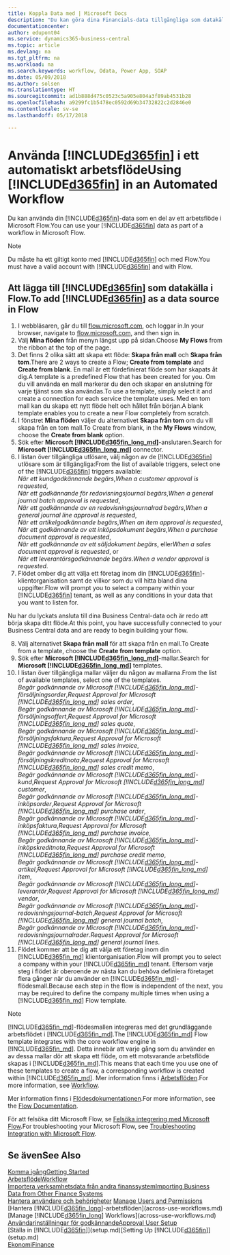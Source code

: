 ```yaml
---
title: Koppla Data med | Microsoft Docs
description: "Du kan göra dina Financials-data tillgängliga som datakälla och ange en OData-URL för dina webbtjänster för att skapa ett automatiskt arbetsflöde."
documentationcenter: 
author: edupont04
ms.service: dynamics365-business-central
ms.topic: article
ms.devlang: na
ms.tgt_pltfrm: na
ms.workload: na
ms.search.keywords: workflow, Odata, Power App, SOAP
ms.date: 05/09/2018
ms.author: solsen
ms.translationtype: HT
ms.sourcegitcommit: ad1b888d475c0523c5a905e804a3f89ab4531b28
ms.openlocfilehash: a9299fc1b5478ec0592d69b34732822c2d2846e0
ms.contentlocale: sv-se
ms.lasthandoff: 05/17/2018

---
```

# <a name="using-included365finincludesd365finmdmd-in-an-automated-workflow"></a><span data-ttu-id="08fb9-103">Använda [!INCLUDE[d365fin](includes/d365fin_md.md)] i ett automatiskt arbetsflöde</span><span class="sxs-lookup"><span data-stu-id="08fb9-103">Using [!INCLUDE[d365fin](includes/d365fin_md.md)] in an Automated Workflow</span></span>
<span data-ttu-id="08fb9-104">Du kan använda din [!INCLUDE[d365fin](includes/d365fin_md.md)]-data som en del av ett arbetsflöde i Microsoft Flow.</span><span class="sxs-lookup"><span data-stu-id="08fb9-104">You can use your [!INCLUDE[d365fin](includes/d365fin_md.md)] data as part of a workflow in Microsoft Flow.</span></span>  

> [!NOTE]  
>   <span data-ttu-id="08fb9-105">Du måste ha ett giltigt konto med [!INCLUDE[d365fin](includes/d365fin_md.md)] och med Flow.</span><span class="sxs-lookup"><span data-stu-id="08fb9-105">You must have a valid account with [!INCLUDE[d365fin](includes/d365fin_md.md)] and with Flow.</span></span>  

## <a name="to-add-included365finincludesd365finmdmd-as-a-data-source-in-flow"></a><span data-ttu-id="08fb9-106">Att lägga till [!INCLUDE[d365fin](includes/d365fin_md.md)] som datakälla i Flow.</span><span class="sxs-lookup"><span data-stu-id="08fb9-106">To add [!INCLUDE[d365fin](includes/d365fin_md.md)] as a data source in Flow</span></span>
1. <span data-ttu-id="08fb9-107">I webbläsaren, går du till [flow.microsoft.com](https://flow.microsoft.com/en-us/), och loggar in.</span><span class="sxs-lookup"><span data-stu-id="08fb9-107">In your browser, navigate to [flow.microsoft.com](https://flow.microsoft.com/en-us/), and then sign in.</span></span>
2. <span data-ttu-id="08fb9-108">Välj **Mina flöden** från menyn längst upp på sidan.</span><span class="sxs-lookup"><span data-stu-id="08fb9-108">Choose **My Flows** from the ribbon at the top of the page.</span></span>
3. <span data-ttu-id="08fb9-109">Det finns 2 olika sätt att skapa ett flöde: **Skapa från mall** och **Skapa från tom**.</span><span class="sxs-lookup"><span data-stu-id="08fb9-109">There are 2 ways to create a Flow; **Create from template** and **Create from blank**.</span></span> <span data-ttu-id="08fb9-110">En mall är ett fördefinierat flöde som har skapats åt dig.</span><span class="sxs-lookup"><span data-stu-id="08fb9-110">A template is a predefined Flow that has been created for you.</span></span>  <span data-ttu-id="08fb9-111">Om du vill använda en mall markerar du den och skapar en anslutning för varje tjänst som ska användas.</span><span class="sxs-lookup"><span data-stu-id="08fb9-111">To use a template, simply select it and create a connection for each service the template uses.</span></span> <span data-ttu-id="08fb9-112">Med en tom mall kan du skapa ett nytt flöde helt och hållet från början.</span><span class="sxs-lookup"><span data-stu-id="08fb9-112">A blank template enables you to create a new Flow completely from scratch.</span></span>
4. <span data-ttu-id="08fb9-113">I fönstret **Mina flöden** väljer du alternativet **Skapa från tom** om du vill skapa från en tom mall.</span><span class="sxs-lookup"><span data-stu-id="08fb9-113">To Create from blank, in the **My Flows** window, choose the **Create from blank** option.</span></span>
5. <span data-ttu-id="08fb9-114">Sök efter **Microsoft [!INCLUDE[d365fin_long_md](includes/d365fin_long_md.md)]**-anslutaren.</span><span class="sxs-lookup"><span data-stu-id="08fb9-114">Search for **Microsoft [!INCLUDE[d365fin_long_md](includes/d365fin_long_md.md)]** connector.</span></span>
6. <span data-ttu-id="08fb9-115">I listan över tillgängliga utlösare, välj någon av de [!INCLUDE[d365fin](includes/d365fin_md.md)] utlösare som är tillgängliga:</span><span class="sxs-lookup"><span data-stu-id="08fb9-115">From the list of available triggers, select one of the [!INCLUDE[d365fin](includes/d365fin_md.md)] triggers available:</span></span>  
    <span data-ttu-id="08fb9-116">*När ett kundgodkännande begärs*,</span><span class="sxs-lookup"><span data-stu-id="08fb9-116">*When a customer approval is requested*,</span></span>  
    <span data-ttu-id="08fb9-117">*När ett godkännande för redovisningsjournal begärs*,</span><span class="sxs-lookup"><span data-stu-id="08fb9-117">*When a general journal batch approval is requested*,</span></span>  
    <span data-ttu-id="08fb9-118">*När ett godkännande av en redovisningsjournalrad begärs*,</span><span class="sxs-lookup"><span data-stu-id="08fb9-118">*When a general journal line approval is requested*,</span></span>  
    <span data-ttu-id="08fb9-119">*När ett artikelgodkännande begärs*,</span><span class="sxs-lookup"><span data-stu-id="08fb9-119">*When an item approval is requested*,</span></span>  
    <span data-ttu-id="08fb9-120">*När ett godkännande av ett inköpsdokument begärs*,</span><span class="sxs-lookup"><span data-stu-id="08fb9-120">*When a purchase document approval is requested*,</span></span>  
    <span data-ttu-id="08fb9-121">*När ett godkännande av ett säljdokument begärs*, eller</span><span class="sxs-lookup"><span data-stu-id="08fb9-121">*When a sales document approval is requested*, or</span></span>  
    <span data-ttu-id="08fb9-122">*När ett leverantörsgodkännande begärs*.</span><span class="sxs-lookup"><span data-stu-id="08fb9-122">*When a vendor approval is requested*.</span></span>
7. <span data-ttu-id="08fb9-123">Flödet omber dig att välja ett företag inom din [!INCLUDE[d365fin](includes/d365fin_md.md)]-klientorganisation samt de villkor som du vill hitta bland dina uppgifter.</span><span class="sxs-lookup"><span data-stu-id="08fb9-123">Flow will prompt you to select a company within your [!INCLUDE[d365fin](includes/d365fin_md.md)] tenant, as well as any conditions in your data that you want to listen for.</span></span>

<span data-ttu-id="08fb9-124">Nu har du lyckats ansluta till dina Business Central-data och är redo att börja skapa ditt flöde.</span><span class="sxs-lookup"><span data-stu-id="08fb9-124">At this point, you have successfully connected to your Business Central data and are ready to begin building your flow.</span></span>

8. <span data-ttu-id="08fb9-125">Välj alternativet **Skapa från mall** för att skapa från en mall.</span><span class="sxs-lookup"><span data-stu-id="08fb9-125">To Create from a template, choose the **Create from template** option.</span></span>
9. <span data-ttu-id="08fb9-126">Sök efter **Microsoft [!INCLUDE[d365fin_long_md](includes/d365fin_long_md.md)]**-mallar.</span><span class="sxs-lookup"><span data-stu-id="08fb9-126">Search for **Microsoft [!INCLUDE[d365fin_long_md](includes/d365fin_long_md.md)]** templates.</span></span>
10. <span data-ttu-id="08fb9-127">I listan över tillgängliga mallar väljer du någon av mallarna.</span><span class="sxs-lookup"><span data-stu-id="08fb9-127">From the list of available templates, select one of the templates.</span></span>  
    <span data-ttu-id="08fb9-128">*Begär godkännande av Microsoft [!INCLUDE[d365fin_long_md](includes/d365fin_long_md.md)]-försäljningsorder*,</span><span class="sxs-lookup"><span data-stu-id="08fb9-128">*Request Approval for Microsoft [!INCLUDE[d365fin_long_md](includes/d365fin_long_md.md)] sales order*,</span></span>  
    <span data-ttu-id="08fb9-129">*Begär godkännande av Microsoft [!INCLUDE[d365fin_long_md](includes/d365fin_long_md.md)]-försäljningsoffert*,</span><span class="sxs-lookup"><span data-stu-id="08fb9-129">*Request Approval for Microsoft [!INCLUDE[d365fin_long_md](includes/d365fin_long_md.md)] sales quote*,</span></span>  
    <span data-ttu-id="08fb9-130">*Begär godkännande av Microsoft [!INCLUDE[d365fin_long_md](includes/d365fin_long_md.md)]-försäljningsfaktura*,</span><span class="sxs-lookup"><span data-stu-id="08fb9-130">*Request Approval for Microsoft [!INCLUDE[d365fin_long_md](includes/d365fin_long_md.md)] sales invoice*,</span></span>  
    <span data-ttu-id="08fb9-131">*Begär godkännande av Microsoft [!INCLUDE[d365fin_long_md](includes/d365fin_long_md.md)]-försäljningskreditnota*,</span><span class="sxs-lookup"><span data-stu-id="08fb9-131">*Request Approval for Microsoft [!INCLUDE[d365fin_long_md](includes/d365fin_long_md.md)] sales credit memo*,</span></span>  
    <span data-ttu-id="08fb9-132">*Begär godkännande av Microsoft [!INCLUDE[d365fin_long_md](includes/d365fin_long_md.md)]-kund*,</span><span class="sxs-lookup"><span data-stu-id="08fb9-132">*Request Approval for Microsoft [!INCLUDE[d365fin_long_md](includes/d365fin_long_md.md)] customer*,</span></span>  
    <span data-ttu-id="08fb9-133">*Begär godkännande av Microsoft [!INCLUDE[d365fin_long_md](includes/d365fin_long_md.md)]-inköpsorder*,</span><span class="sxs-lookup"><span data-stu-id="08fb9-133">*Request Approval for Microsoft [!INCLUDE[d365fin_long_md](includes/d365fin_long_md.md)] purchase order*,</span></span>  
    <span data-ttu-id="08fb9-134">*Begär godkännande av Microsoft [!INCLUDE[d365fin_long_md](includes/d365fin_long_md.md)]-inköpsfaktura*,</span><span class="sxs-lookup"><span data-stu-id="08fb9-134">*Request Approval for Microsoft [!INCLUDE[d365fin_long_md](includes/d365fin_long_md.md)] purchase invoice*,</span></span>  
    <span data-ttu-id="08fb9-135">*Begär godkännande av Microsoft [!INCLUDE[d365fin_long_md](includes/d365fin_long_md.md)]-inköpskreditnota*,</span><span class="sxs-lookup"><span data-stu-id="08fb9-135">*Request Approval for Microsoft [!INCLUDE[d365fin_long_md](includes/d365fin_long_md.md)] purchase credit memo*,</span></span>  
    <span data-ttu-id="08fb9-136">*Begär godkännande av Microsoft [!INCLUDE[d365fin_long_md](includes/d365fin_long_md.md)]-artikel*,</span><span class="sxs-lookup"><span data-stu-id="08fb9-136">*Request Approval for Microsoft [!INCLUDE[d365fin_long_md](includes/d365fin_long_md.md)] item*,</span></span>  
    <span data-ttu-id="08fb9-137">*Begär godkännande av Microsoft [!INCLUDE[d365fin_long_md](includes/d365fin_long_md.md)]-leverantör*,</span><span class="sxs-lookup"><span data-stu-id="08fb9-137">*Request Approval for Microsoft [!INCLUDE[d365fin_long_md](includes/d365fin_long_md.md)] vendor*,</span></span>  
    <span data-ttu-id="08fb9-138">*Begär godkännande av Microsoft [!INCLUDE[d365fin_long_md](includes/d365fin_long_md.md)]-redovisningsjournal-batch*,</span><span class="sxs-lookup"><span data-stu-id="08fb9-138">*Request Approval for Microsoft [!INCLUDE[d365fin_long_md](includes/d365fin_long_md.md)] general journal batch*,</span></span>  
    <span data-ttu-id="08fb9-139">*Begär godkännande av Microsoft [!INCLUDE[d365fin_long_md](includes/d365fin_long_md.md)]-redovisningsjournalrader*.</span><span class="sxs-lookup"><span data-stu-id="08fb9-139">*Request Approval for Microsoft [!INCLUDE[d365fin_long_md](includes/d365fin_long_md.md)] general journal lines*.</span></span>  
11. <span data-ttu-id="08fb9-140">Flödet kommer att be dig att välja ett företag inom din [!INCLUDE[d365fin_md](includes/d365fin_md.md)] klientorganisation.</span><span class="sxs-lookup"><span data-stu-id="08fb9-140">Flow will prompt you to select a company within your [!INCLUDE[d365fin_md](includes/d365fin_md.md)] tenant.</span></span> <span data-ttu-id="08fb9-141">Eftersom varje steg i flödet är oberoende av nästa kan du behöva definiera företaget flera gånger när du använder en [!INCLUDE[d365fin_md](includes/d365fin_md.md)]-flödesmall.</span><span class="sxs-lookup"><span data-stu-id="08fb9-141">Because each step in the flow is independent of the next, you may be required to define the company multiple times when using a [!INCLUDE[d365fin_md](includes/d365fin_md.md)] Flow template.</span></span>

> [!NOTE]  
> <span data-ttu-id="08fb9-142">[!INCLUDE[d365fin_md](includes/d365fin_md.md)]-flödesmallen integreras med det grundläggande arbetsflödet i [!INCLUDE[d365fin_md](includes/d365fin_md.md)].</span><span class="sxs-lookup"><span data-stu-id="08fb9-142">The [!INCLUDE[d365fin_md](includes/d365fin_md.md)] Flow template integrates with the core workflow engine in [!INCLUDE[d365fin_md](includes/d365fin_md.md)].</span></span> <span data-ttu-id="08fb9-143">Detta innebär att varje gång som du använder en av dessa mallar dör att skapa ett flöde, om ett motsvarande arbetsflöde skapas i [!INCLUDE[d365fin_md](includes/d365fin_md.md)].</span><span class="sxs-lookup"><span data-stu-id="08fb9-143">This means that each time you use one of these templates to create a flow, a corresponding workflow is created within [!INCLUDE[d365fin_md](includes/d365fin_md.md)].</span></span> <span data-ttu-id="08fb9-144">Mer information finns i [Arbetsflöden](across-workflow.md).</span><span class="sxs-lookup"><span data-stu-id="08fb9-144">For more information, see [Workflow](across-workflow.md).</span></span>

<span data-ttu-id="08fb9-145">Mer information finns i [Flödesdokumentationen](https://docs.microsoft.com/en-us/flow/getting-started).</span><span class="sxs-lookup"><span data-stu-id="08fb9-145">For more information, see the [Flow Documentation](https://docs.microsoft.com/en-us/flow/getting-started).</span></span>

<span data-ttu-id="08fb9-146">För att felsöka ditt Microsoft Flow, se [Felsöka integrering med Microsoft Flow](across-troubleshooting-how-use-financials-data-source-flow.md).</span><span class="sxs-lookup"><span data-stu-id="08fb9-146">For troubleshooting your Microsoft Flow, see [Troubleshooting Integration with Microsoft Flow](across-troubleshooting-how-use-financials-data-source-flow.md).</span></span>

## <a name="see-also"></a><span data-ttu-id="08fb9-147">Se även</span><span class="sxs-lookup"><span data-stu-id="08fb9-147">See Also</span></span>
[<span data-ttu-id="08fb9-148">Komma igång</span><span class="sxs-lookup"><span data-stu-id="08fb9-148">Getting Started</span></span>](product-get-started.md)  
[<span data-ttu-id="08fb9-149">Arbetsflöde</span><span class="sxs-lookup"><span data-stu-id="08fb9-149">Workflow</span></span>](across-workflow.md)  
[<span data-ttu-id="08fb9-150">Importera verksamhetsdata från andra finanssystem</span><span class="sxs-lookup"><span data-stu-id="08fb9-150">Importing Business Data from Other Finance Systems</span></span>](across-import-data-configuration-packages.md)  
<span data-ttu-id="08fb9-151">[Hantera användare och behörigheter](ui-how-users-permissions.md) </span><span class="sxs-lookup"><span data-stu-id="08fb9-151">[Manage Users and Permissions](ui-how-users-permissions.md) </span></span>  
<span data-ttu-id="08fb9-152">[Hantera [!INCLUDE[d365fin_long](includes/d365fin_long_md.md)]-arbetsflöden](across-use-workflows.md)</span><span class="sxs-lookup"><span data-stu-id="08fb9-152">[Manage [!INCLUDE[d365fin_long](includes/d365fin_long_md.md)] Workflows](across-use-workflows.md)</span></span>  
[<span data-ttu-id="08fb9-153">Användarinställningar för godkännande</span><span class="sxs-lookup"><span data-stu-id="08fb9-153">Approval User Setup</span></span>](across-how-to-set-up-approval-users.md)  
<span data-ttu-id="08fb9-154">[Ställa in [!INCLUDE[d365fin](includes/d365fin_md.md)]](setup.md)</span><span class="sxs-lookup"><span data-stu-id="08fb9-154">[Setting Up [!INCLUDE[d365fin](includes/d365fin_md.md)]](setup.md)</span></span>  
[<span data-ttu-id="08fb9-155">Ekonomi</span><span class="sxs-lookup"><span data-stu-id="08fb9-155">Finance</span></span>](finance.md)  

